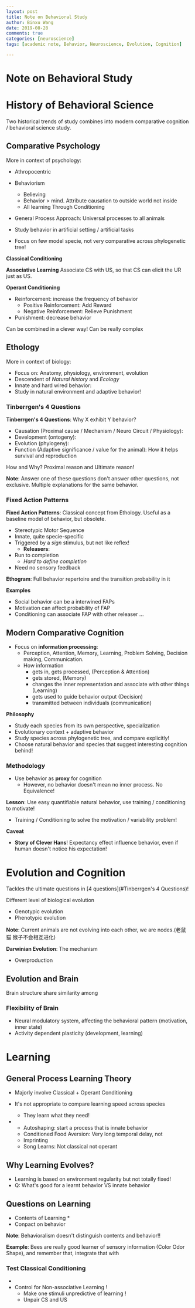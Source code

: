 ```yaml
---
layout: post
title: Note on Behavioral Study
author: Binxu Wang
date: 2019-08-28
comments: true
categories: [neuroscience]
tags: [academic note, Behavior, Neuroscience, Evolution, Cognition]

---
```


Note on Behavioral Study
======





# History of Behavioral Science

Two historical trends of study combines into modern comparative cognition / behavioral science study. 

## Comparative Psychology 

More in context of psychology: 

* Athropocentric

* Behaviorism
  * Believing 
  * Behavior > mind. Attribute causation to outside world not inside
  * All learning Through Conditioning
* General Process Approach: Universal processes to all animals
* Study behavior in artificial setting / artificial tasks
* Focus on few model specie, not very comparative across phylogenetic tree! 



**Classical Conditioning** 

**Associative Learning** Associate CS with US, so that CS can elicit the UR just as US. 



**Operant Conditioning** 

* Reinforcement: increase the frequency of behavior
  * Positive Reinforcement: Add Reward
  * Negative Reinforcement: Relieve Punishment
* Punishment: decrease behavior 



Can be combined in a clever way! Can be really complex



## Ethology 

More in context of biology: 

* Focus on: Anatomy, physiology, environment, evolution
* Descendent of *Natural history* and *Ecology* 
* Innate and hard wired  behavior: 
* Study in natural environment and adaptive behavior! 

### Tinberrgen's 4 Questions

**Tinberrgen's 4 Questions**: Why X exhibit Y behavior? 

* Causation (Proximal cause / Mechanism / Neuro Circuit / Physiology):
* Development (ontogeny): 
* Evolution (phylogeny): 
* Function (Adaptive significance / value for the animal): How it helps survival and reproduction

How and Why? Proximal reason and Ultimate reason!

**Note**: Answer one of these questions don't answer other questions, not exclusive. Multiple explanations for the same behavior. 

### Fixed Action Patterns

**Fixed Action Patterns**: Classical concept from Ethology. Useful as a baseline model of behavior, but obsolete. 

* Stereotypic Motor Sequence
* Innate, quite specie-specific
* Triggered by a *sign* stimulus, but not like reflex! 
  * **Releasers**: 
* Run to completion
  * *Hard to define completion*
* Need no sensory feedback 



**Ethogram**: Full behavior repertoire and the transition probability in it 

**Examples** 

* Social behavior can be a interwined FAPs
* Motivation can affect probability of FAP
* Conditioning can associate FAP with other releaser ...



## Modern Comparative Cognition 

* Focus on **information processing**: 
  * Perception, Attention, Memory, Learning, Problem Solving, Decision making, Communication.
  * How information 
    * gets in, gets processed, (Perception & Attention)
    * gets stored, (Memory)
    * changes the inner representation and associate with other things (Learning)
    * gets used to guide behavior output (Decision)
    * transmitted between individuals (communication)

**Philosophy** 

* Study each species from its own perspective, specialization
* Evolutionary context + adaptive behavior
* Study species across phylogenetic tree, and compare explicitly! 
* Choose natural behavior and species that suggest interesting cognition behind! 



### Methodology

* Use behavior as **proxy** for cognition
  * However, no behavior doesn't mean no inner process. No Equivalence!

**Lesson**: Use easy quantifiable natural behavior, use training / conditioning to motivate! 

* Training / Conditioning to solve the motivation / variability problem! 

**Caveat** 

* **Story of Clever Hans**! Expectancy effect influence behavior, even if human doesn't notice his expectation! 



# Evolution and Cognition

Tackles the ultimate questions in [4 questions](#Tinberrgen's 4 Questions)! 



Different level of biological evolution

* Genotypic evolution 
* Phenotypic evolution

**Note**: Current animals are not evolving into each other, we are nodes.(老鼠 猫 猴子不会相互进化)



**Darwinian Evolution**: The mechanism 

* Overproduction





## Evolution and Brain

Brain structure share similarity among 

### Flexibility of Brain

* Neural modulatory system, affecting the behavioral pattern (motivation, inner state)
* Activity dependent plasticity (development, learning)



# Learning 





## General Process Learning Theory 

* Majorly involve Classical + Operant Conditioning 



* It's not appropriate to compare learning speed across species
  * They learn what they need! 



* 
  * Autoshaping: start a process that is innate behavior 
  * Conditioned Food Aversion: Very long temporal delay, not 
  * Imprinting 
  * Song Learns: Not classical not operant



## Why Learning Evolves? 

* Learning is based on environment regularity but not totally fixed! 
* Q: What's good for a learnt behavior VS innate behavior



## Questions on Learning

* Contents of Learning
  * 
* Conpact on behavior



**Note**: Behavioralism doesn't distinguish contents and behavior!! 



**Example**: Bees are really good learner of sensory information (Color Odor Shape), and remember that, integrate that with 



### Test Classical Conditioning







* 
* Control for Non-associative Learning ! 
  * Make one stimuli unpredictive of learning ! 
  * Unpair CS and US 







